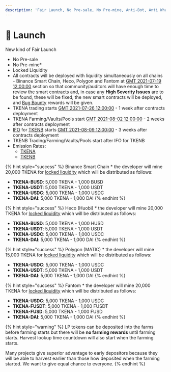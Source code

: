 ```yaml
---
description: 'Fair Launch, No Pre-sale, No Pre-mine, Anti-Bot, Anti Whale'
---
```


# 🚀 Launch

New kind of Fair Launch

* No Pre-sale
* No Pre-mine\*
* Locked Liquidity
* All contracts will be deployed with liquidity simultaneously on all chains - Binance Smart Chain, Heco, Polygon and Fantom at [GMT 2021-07-19 12:00:00](https://www.timeanddate.com/countdown/launch?iso=2021-07-19T12:00:00Z&font=sanserif&p0=769&csz=1&msg=GalaxyFinance.one%20|%20Contracts) section so that community/auditors will have enough time to review the smart contracts and, in case any **High Severity Issues** are to be found, these will be fixed, the new smart contracts will be deployed, and [Bug Bounty](security/bug-bounty.md) rewards will be given.
* TKENA trading starts [GMT 2021-07-26 12:00:00](https://www.timeanddate.com/countdown/launch?iso=2021-07-26T12:00:00Z&font=sanserif&p0=769&csz=1&msg=GalaxyFinance.one%20|%20TKENA%20trading) - 1 week after contracts deployment
* TKENA Farming/Vaults/Pools start [GMT 2021-08-02 12:00:00](https://www.timeanddate.com/countdown/launch?iso=2021-08-02T12:00:00Z&font=sanserif&p0=769&csz=1&msg=GalaxyFinance.one%20|%20TKENA%20Farming) - 2 weeks after contracts deployment
* [IFO](features/tkenb-ifo.md) for [TKENB](tokenomics/tkenb.md) starts [GMT 2021-08-09 12:00:00](https://www.timeanddate.com/countdown/launch?iso=2021-08-09T12:00:00Z&font=sanserif&p0=769&csz=1&msg=GalaxyFinance.one%20|%20IFO%20TKENB) - 3 weeks after contracts deployment
* TKENB Trading/Farming/Vaults/Pools start after IFO for TKENB
* Emission Rates:
  * [TKENA](tokenomics/tkenb.md)
  * [TKENB](tokenomics/tkena.md)

{% hint style="success" %}
Binance Smart Chain \* the developer will mine 20,000 TKENA for [locked liquidity](features/locked-liquidity.md) which will be distributed as follows:

* **TKENA-BUSD**: 5,000 TKENA - 1,000 BUSD
* **TKENA-USDT**: 5,000 TKENA - 1,000 USDT
* **TKENA-USDC**: 5,000 TKENA - 1,000 USDC
* **TKENA-DAI**:     5,000 TKENA - 1,000 DAI
{% endhint %}

{% hint style="success" %}
Heco \(Huobi\) \* the developer will mine 20,000 TKENA for [locked liquidity](features/locked-liquidity.md) which will be distributed as follows:

* **TKENA-BUSD**: 5,000 TKENA - 1,000 HUSD
* **TKENA-USDT**: 5,000 TKENA - 1,000 USDT
* **TKENA-USDC**: 5,000 TKENA - 1,000 USDC
* **TKENA-DAI**:     5,000 TKENA - 1,000 DAI
{% endhint %}

{% hint style="success" %}
Polygon \(MATIC\) \* the developer will mine 15,000 TKENA for [locked liquidity](features/locked-liquidity.md) which will be distributed as follows:

* **TKENA-USDC**: 5,000 TKENA - 1,000 USDC
* **TKENA-USDT**: 5,000 TKENA - 1,000 USDT
* **TKENA-DAI**:     5,000 TKENA - 1,000 DAI
{% endhint %}

{% hint style="success" %}
Fantom \* the developer will mine 20,000 TKENA for [locked liquidity](features/locked-liquidity.md) which will be distributed as follows:

* **TKENA-USDC**:   5,000 TKENA - 1,000 USDC
* **TKENA-FUSDT**: 5,000 TKENA - 1,000 FUSDT
* **TKENA-FUSD**:   5,000 TKENA - 1,000 FUSD
* **TKENA-DAI**:       5,000 TKENA - 1,000 DAI
{% endhint %}

{% hint style="warning" %}
LP tokens can be deposited into the farms before farming starts but there will be **no farming rewards** until farming starts. Harvest lookup time countdown will also start when the farming starts.

Many projects give superior advantage to early depositors because they will be able to harvest earlier than those how deposited when the farming started. We want to give equal chance to everyone.
{% endhint %}

​

​

​


